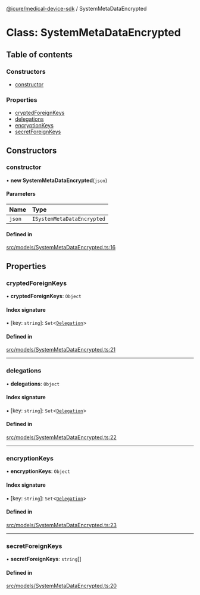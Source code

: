 [@icure/medical-device-sdk](../modules.md) / SystemMetaDataEncrypted

# Class: SystemMetaDataEncrypted

## Table of contents

### Constructors

- [constructor](SystemMetaDataEncrypted.md#constructor)

### Properties

- [cryptedForeignKeys](SystemMetaDataEncrypted.md#cryptedforeignkeys)
- [delegations](SystemMetaDataEncrypted.md#delegations)
- [encryptionKeys](SystemMetaDataEncrypted.md#encryptionkeys)
- [secretForeignKeys](SystemMetaDataEncrypted.md#secretforeignkeys)

## Constructors

### constructor

• **new SystemMetaDataEncrypted**(`json`)

#### Parameters

| Name | Type |
| :------ | :------ |
| `json` | `ISystemMetaDataEncrypted` |

#### Defined in

[src/models/SystemMetaDataEncrypted.ts:16](https://github.com/icure/icure-medical-device-js-sdk/blob/3aae8f0/src/models/SystemMetaDataEncrypted.ts#L16)

## Properties

### cryptedForeignKeys

• **cryptedForeignKeys**: `Object`

#### Index signature

▪ [key: `string`]: `Set`<[`Delegation`](Delegation.md)\>

#### Defined in

[src/models/SystemMetaDataEncrypted.ts:21](https://github.com/icure/icure-medical-device-js-sdk/blob/3aae8f0/src/models/SystemMetaDataEncrypted.ts#L21)

___

### delegations

• **delegations**: `Object`

#### Index signature

▪ [key: `string`]: `Set`<[`Delegation`](Delegation.md)\>

#### Defined in

[src/models/SystemMetaDataEncrypted.ts:22](https://github.com/icure/icure-medical-device-js-sdk/blob/3aae8f0/src/models/SystemMetaDataEncrypted.ts#L22)

___

### encryptionKeys

• **encryptionKeys**: `Object`

#### Index signature

▪ [key: `string`]: `Set`<[`Delegation`](Delegation.md)\>

#### Defined in

[src/models/SystemMetaDataEncrypted.ts:23](https://github.com/icure/icure-medical-device-js-sdk/blob/3aae8f0/src/models/SystemMetaDataEncrypted.ts#L23)

___

### secretForeignKeys

• **secretForeignKeys**: `string`[]

#### Defined in

[src/models/SystemMetaDataEncrypted.ts:20](https://github.com/icure/icure-medical-device-js-sdk/blob/3aae8f0/src/models/SystemMetaDataEncrypted.ts#L20)

